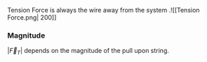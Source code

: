 Tension Force is always the wire away from the system .![[Tension Force.png| 200]]

### Magnitude
$|\vec{F}_T|$ depends on the magnitude of the pull upon string.

